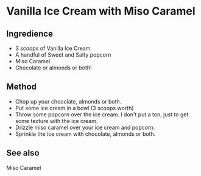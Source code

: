 # Vanilla Ice Cream with Miso Caramel
## Ingredience
-   3 scoops of Vanilla Ice Cream
-   A handful of Sweet and Salty popcorn
-   Miso Caramel
-  Chocolate or almonds or both!

## Method
- Chop up your chocolate, almonds or both.
- Put some ice cream in a bowl (3 scoops worth)
- Throw some popcorn over the ice cream. I don't put a ton, just to get some texture with the ice cream.
- Drizzle miso caramel over your ice cream and popcorn.
- Sprinkle the ice cream with chocolate, almonds or both. 

## See also
Miso Caramel
